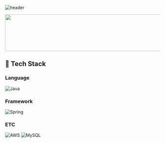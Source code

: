 <div>
  
  <!--Header-->
 
  ![header](https://capsule-render.vercel.app/api?type=waving&color=0:f6d365,100:fda085&height=300&section=header&text=Hello,%20World!%20👋&fontSize=48&fontColor=ffffff&fontAlignY=40&desc=반갑습니다.&descAlignY=65&descAlign=50)






  
</div>

<div>
  <!--Body-->
<a href="https://www.gitanimals.org/en_US?utm_medium=image&utm_source=bih7565&utm_content=line">
  <img
    src="https://render.gitanimals.org/lines/bih7565?pet-id=766466021087576413"
    width="600"
    height="120"
  />
</a>
  
  ## 🧱 Tech Stack
  ### Language
  ![Java](https://img.shields.io/badge/java-%23ED8B00.svg?style=for-the-badge&logo=openjdk&logoColor=white)
  <br/>
  
  ### Framework
  ![Spring](https://img.shields.io/badge/spring-%236DB33F.svg?style=for-the-badge&logo=spring&logoColor=white)
  <br/>
  
  ### ETC
  ![AWS](https://img.shields.io/badge/AWS-%23FF9900.svg?style=for-the-badge&logo=amazon-aws&logoColor=white)
  ![MySQL](https://img.shields.io/badge/mysql-4479A1.svg?style=for-the-badge&logo=mysql&logoColor=white)
  <br/>
  <br/>
  
  
</div>
